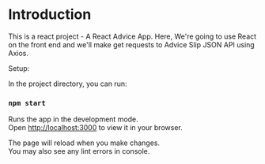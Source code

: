 # Introduction 

This is a react project - A React Advice App. Here, We're going to use React on the front end and we'll make get requests to Advice Slip JSON API using Axios.

Setup:

In the project directory, you can run:

### `npm start`

Runs the app in the development mode.\
Open [http://localhost:3000](http://localhost:3000) to view it in your browser.

The page will reload when you make changes.\
You may also see any lint errors in console.

